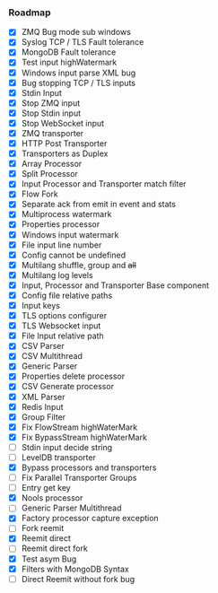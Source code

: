 ### Roadmap
* [x] ZMQ Bug mode sub windows
* [x] Syslog TCP / TLS Fault tolerance
* [x] MongoDB Fault tolerance
* [x] Test input highWatermark
* [x] Windows input parse XML bug
* [x] Bug stopping TCP / TLS inputs
* [x] Stdin Input
* [x] Stop ZMQ input
* [x] Stop Stdin input
* [x] Stop WebSocket input
* [x] ZMQ transporter
* [x] HTTP Post Transporter
* [x] Transporters as Duplex
* [x] Array Processor
* [x] Split Processor
* [x] Input Processor and Transporter match filter
* [x] Flow Fork
* [x] Separate ack from emit in event and stats
* [x] Multiprocess watermark
* [x] Properties processor
* [x] Windows input watermark
* [x] File input line number
* [x] Config cannot be undefined
* [x] Multilang shuffle, group and ~~all~~
* [x] Multilang log levels
* [x] Input, Processor and Transporter Base component
* [x] Config file relative paths
* [x] Input keys
* [x] TLS options configurer
* [x] TLS Websocket input
* [x] File Input relative path
* [x] CSV Parser
* [x] CSV Multithread
* [x] Generic Parser
* [x] Properties delete processor
* [x] CSV Generate processor
* [x] XML Parser
* [x] Redis Input
* [x] Group Filter
* [x] Fix FlowStream highWaterMark
* [x] Fix BypassStream highWaterMark
* [ ] Stdin input decide string
* [ ] LevelDB transporter
* [x] Bypass processors and transporters
* [ ] Fix Parallel Transporter Groups
* [ ] Entry get key
* [x] Nools processor
* [ ] Generic Parser Multithread
* [x] Factory processor capture exception
* [ ] Fork reemit
* [x] Reemit direct
* [ ] Reemit direct fork
* [x] Test asym Bug
* [x] Filters with MongoDB Syntax
* [ ] Direct Reemit without fork bug
